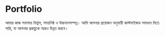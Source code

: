 # Portfolio
আমার কাজ সবসময় নির্ভুল, সময়নিষ্ঠ ও উচ্চমানসম্পন্ন। আমি আপনার প্রয়োজন অনুযায়ী কাস্টমাইজড সমাধান দিতে পারি, যা আপনার প্রকল্পকে আরও উন্নত করবে। 
